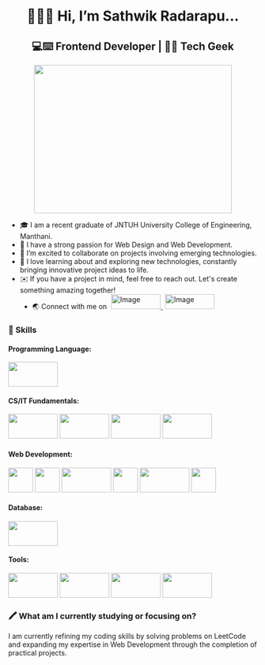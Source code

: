 <h1 align="center">
  👋🙋‍♂️ Hi, I’m Sathwik Radarapu...  
</h1>
<h2 align="center">💻⌨️ Frontend Developer | 🤖🌐 Tech Geek</h2>
<div align="center">
  <img src="https://user-images.githubusercontent.com/74038190/219923809-b86dc415-a0c2-4a38-bc88-ad6cf06395a8.gif"  width="400" height="300"/>
</div>
<ul>
  <li>🎓 I am a recent graduate of JNTUH University College of Engineering, Manthani.</li>
  <li>🍃 I have a strong passion for Web Design and Web Development.</li>
  <li>💖️ I’m excited to collaborate on projects involving emerging technologies.</li>
  <li>🐾 I love learning about and exploring new technologies, constantly bringing innovative project ideas to life.</li>
  <li>✉️ If you have a project in mind, feel free to reach out. Let's create something amazing together!</li>
  <li style="margin-left: 25px;">🌏 Connect with me on 
    <a href="https://www.linkedin.com/in/sathwik-radarapu-b9111a273/" target="_blank">
      <img src="https://freelogopng.com/images/all_img/1656958733linkedin-logo-png.png" alt="Image" width="100" height="30" style="margin-left: 5px;">
    </a>
    <a href="https://leetcode.com/u/Sathwik_Radarapu2933/" target="_blank">
      <img src="https://technarrator.com/wp-content/uploads/2023/05/LeetCode_Logo_black_with_text.svg.png" alt="Image" width="100" height="30" style="margin-left: 5px;">
    </a>
  </li>
</ul>
<h3>🌟 Skills</h3>
<h4>Programming Language:</h4>
<img src="https://w7.pngwing.com/pngs/319/643/png-transparent-programming-in-python-3-a-complete-introduction-to-the-python-language-python-machine-learning-programming-language-logo-framework-text-logo-computer-programming.png" height="50" width="100"/>
<h4>CS/IT Fundamentals:</h4>
<div>
  <img src="https://png.pngtree.com/png-clipart/20230924/original/pngtree-database-administrator-dbms-software-data-center-admin-secure-system-vector-png-image_12671093.png" height="50" width="100"/>
  <img src="https://miro.medium.com/v2/resize:fit:528/1*lpkjNDgkcZG8dF4GcBd5WQ.png" height="50" width="100"/>
  <img src="https://t3.ftcdn.net/jpg/04/39/30/20/360_F_439302086_VnIX4490i451n9vkb5D7cnTA9yHmVeOq.jpg" height="50" width="100"/>
  <img src="https://w7.pngwing.com/pngs/666/309/png-transparent-computer-network-computer-icons-wireless-network-internet-computer-white-photography-computer.png" height="50" width="100"/>
</div>
<h4>Web Development:</h4>
<div>
  <img src="https://upload.wikimedia.org/wikipedia/commons/thumb/6/61/HTML5_logo_and_wordmark.svg/512px-HTML5_logo_and_wordmark.svg.png" height="50" width="50"/>
  <img src="https://brandslogos.com/wp-content/uploads/images/large/css3-logo.png" height="50" width="50"/>
  <img src="https://e7.pngegg.com/pngimages/391/430/png-clipart-bootstrap-full-logo-tech-companies.png" height="50" width="100"/>
  <img src="https://quintagroup.com/cms/js/js-image/javascript-logo.png/@@images/8c64c4b9-4e1c-4c26-9b5e-78d85e3130a9.png" height="50" width="50"/>
  <img src="https://i.sstatic.net/kyKz5.png" height="50" width="100"/>
  <img src="https://e7.pngegg.com/pngimages/724/234/png-clipart-redux-react-javascript-vue-js-single-page-application-others-miscellaneous-purple-thumbnail.png" height="50" width="50"/>
</div>
<h4>Database:</h4>
<img src="https://i.pinimg.com/736x/6e/4a/9a/6e4a9a1b7604e4f9b6a9f74f932834ad.jpg" height="50" width="100"/>
<h4>Tools:</h4>
<div>
  <img src="https://w7.pngwing.com/pngs/936/844/png-transparent-git-hd-logo.png" height="50" width="100"/>
  <img src="https://w7.pngwing.com/pngs/203/560/png-transparent-github-logo-thumbnail.png" height="50" width="100"/>
  <img src="https://e7.pngegg.com/pngimages/326/636/png-clipart-visual-studio-code-full-logo-tech-companies.png" height="50" width="100"/>
  <img src="https://upload.wikimedia.org/wikipedia/commons/thumb/b/b8/Netlify_logo.svg/1200px-Netlify_logo.svg.png" height="50" width="100"/>
</div>
<h3>🖍️ What am I currently studying or focusing on?</h3>
<p>I am currently refining my coding skills by solving problems on LeetCode and expanding my expertise in Web Development through the completion of practical projects.</p>
